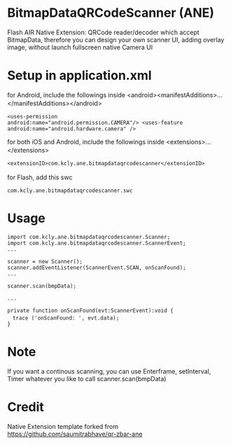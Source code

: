 BitmapDataQRCodeScanner (ANE)
=============================

Flash AIR Native Extension:  QRCode reader/decoder which accept BitmapData, therefore you can design your own scanner UI, adding overlay image, without launch  fullscreen native Camera UI


Setup in application.xml
========================
for Android, include the followings inside &lt;android&gt;&lt;manifestAdditions&gt;...&lt;/manifestAdditions&gt;&lt;/android&gt;
　<pre><code>&lt;uses-permission android:name="android.permission.CAMERA"/&gt;
&lt;uses-feature android:name="android.hardware.camera" /&gt;</code></pre>
for both iOS and Android, include the followings inside &lt;extensions&gt;...&lt;/extensions&gt;
　<pre><code>&lt;extensionID&gt;com.kcly.ane.bitmapdataqrcodescanner&lt;/extensionID&gt;</code></pre>
for Flash, add this swc
　<pre><code>com.kcly.ane.bitmapdataqrcodescanner.swc</code></pre>

Usage
=====
<pre><code>import com.kcly.ane.bitmapdataqrcodescanner.Scanner;
import com.kcly.ane.bitmapdataqrcodescanner.ScannerEvent;
...

scanner = new Scanner();
scanner.addEventListener(ScannerEvent.SCAN, onScanFound);
...

scanner.scan(bmpData);

...

private function onScanFound(evt:ScannerEvent):void {
　trace ('onScanFound: ', evt.data);
}
</code></pre>

Note
====
If you want a continous scanning, you can use Enterframe, setInterval, Timer whatever you like to call scanner.scan(bmpData) 


Credit
======
Native Extension template forked from https://github.com/saumitrabhave/qr-zbar-ane
